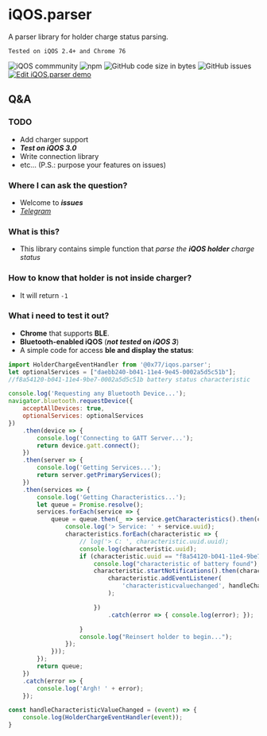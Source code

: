 # iQOS.parser
A parser library for holder charge status parsing.

` Tested on iQOS 2.4+ and Chrome 76 `

![iQOS commmunity](https://img.shields.io/badge/iQOS-Hacking%20Community-blue) ![npm](https://img.shields.io/npm/v/@0x77/iqos.parser?color=blue&label=%400x77%2Fiqos.parser&logo=npm) ![GitHub code size in bytes](https://img.shields.io/github/languages/code-size/iQOShacking/iQOS.parser) ![GitHub issues](https://img.shields.io/github/issues/iQOShacking/iQOS.parser) [![Edit iQOS.parser demo](https://codesandbox.io/static/img/play-codesandbox.svg)](https://codesandbox.io/s/blissful-lamport-475tt?fontsize=14)

## Q&A
### TODO
* Add charger support
* __*Test on iQOS 3.0*__
* Write connection library
* etc... (P.S.: purpose your features on issues)
### Where I can ask the question?
* Welcome to __*issues*__
* [_Telegram_](https://t.me/hex0x77)
### What is this?
* This library contains simple function that *parse the __iQOS holder__ charge status*

### How to know that holder is not inside charger?
* It will return `-1`

### What i need to test it out?
* __Chrome__ that supports __BLE__.
* __Bluetooth-enabled iQOS__ (__*not tested* on *iQOS 3*__)
* A simple code for access __ble and display the status__:
```javascript
import HolderChargeEventHandler from '@0x77/iqos.parser';
let optionalServices = ["daebb240-b041-11e4-9e45-0002a5d5c51b"];
//f8a54120-b041-11e4-9be7-0002a5d5c51b battery status characteristic

console.log('Requesting any Bluetooth Device...');
navigator.bluetooth.requestDevice({
    acceptAllDevices: true,
    optionalServices: optionalServices
})
    .then(device => {
        console.log('Connecting to GATT Server...');
        return device.gatt.connect();
    })
    .then(server => {
        console.log('Getting Services...');
        return server.getPrimaryServices();
    })
    .then(services => {
        console.log('Getting Characteristics...');
        let queue = Promise.resolve();
        services.forEach(service => {
            queue = queue.then(_ => service.getCharacteristics().then(characteristics => {
                console.log('> Service: ' + service.uuid);
                characteristics.forEach(characteristic => {
                    // log('> C: ', characteristic.uuid.uuid);
                    console.log(characteristic.uuid);
                    if (characteristic.uuid == "f8a54120-b041-11e4-9be7-0002a5d5c51b") {
                        console.log("characteristic of battery found");
                        characteristic.startNotifications().then(characteristic => {
                            characteristic.addEventListener(
                                'characteristicvaluechanged', handleCharacteristicValueChanged
                            );

                        })
                            .catch(error => { console.log(error); });

                    }
                    console.log("Reinsert holder to begin...");
                });
            }));
        });
        return queue;
    })
    .catch(error => {
        console.log('Argh! ' + error);
    });

const handleCharacteristicValueChanged = (event) => {
    console.log(HolderChargeEventHandler(event));
}
```
  